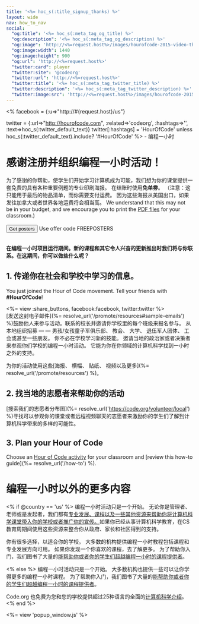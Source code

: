 ```yaml
---
title: '<%= hoc_s(:title_signup_thanks) %>'
layout: wide
nav: how_to_nav
social:
  "og:title": '<%= hoc_s(:meta_tag_og_title) %>'
  "og:description": '<%= hoc_s(:meta_tag_og_description) %>'
  "og:image": 'http://<%=request.host%>/images/hourofcode-2015-video-thumbnail.png'
  "og:image:width": 1440
  "og:image:height": 900
  "og:url": 'http://<%=request.host%>'
  "twitter:card": player
  "twitter:site": '@codeorg'
  "twitter:url": 'http://<%=request.host%>'
  "twitter:title": '<%= hoc_s(:meta_tag_twitter_title) %>'
  "twitter:description": '<%= hoc_s(:meta_tag_twitter_description) %>'
  "twitter:image:src": 'http://<%=request.host%>/images/hourofcode-2015-video-thumbnail.png'
---
```

<% facebook = {:u=>"http://#{request.host}/us"}

twitter = {:url=>"http://hourofcode.com", :related=>'codeorg', :hashtags=>'', :text=>hoc_s(:twitter_default_text)} twitter[:hashtags] = 'HourOfCode' unless hoc_s(:twitter_default_text).include? '#HourOfCode' %> - 编程一小时

# 感谢注册并组织编程一小时活动！

为了感谢的你帮助，使学生们开始学习计算机成为可能，我们想为你的课堂提供一套免费的具有各种重要例题的专业印刷海报。 在结账时使用**免单劵**。 （注意：这只能用于最后的物品清单，而你需要支付运费。 因为这些海报从美国出口，如果发往加拿大或者世界各地运费将会相当高。 We understand that this may not be in your budget, and we encourage you to print the [PDF files](https://code.org/inspire) for your classroom.)  
<br /> [<button>Get posters</button>](https://store.code.org/products/code-org-posters-set-of-12) Use offer code FREEPOSTERS

<br /> **在编程一小时项目运行期间。新的课程和其它令人兴奋的更新推出时我们将与你联系。在这期间，你可以做些什么呢？**

## 1. 传递你在社会和学校中学习的信息。

You just joined the Hour of Code movement. Tell your friends with **#HourOfCode**!

<%= view :share_buttons, facebook:facebook, twitter:twitter %> <br /> [发送这封电子邮件](%= resolve_url('/promote/resources#sample-emails') %)鼓励他人来参与活动。联系的校长并邀请你学校里的每个班级来报名参与。 从本地组织招募 — — 男孩/女孩童子军俱乐部、 教会、 大学、 退伍军人团体、 工会或甚至一些朋友。 你不必在学校学习新的技能。 邀请当地的政治家或者决策者来参观你们学校的编程一小时活动。 它能为你在你领域的计算机科学找到一小时之外的支持。

为你的活动使用这些[海报、 横幅、 贴纸、 视频以及更多](%= resolve_url('/promote/resources') %)。

## 2. 找当地的志愿者来帮助你的活动

[搜索我们的志愿者分布图](%= resolve_url('https://code.org/volunteer/local') %)寻找可以参观你的课堂或者远程视频聊天的志愿者来激励你的学生们了解到计算机科学带来的多样的可能性。

## 3. Plan your Hour of Code

Choose an [Hour of Code activity](https://hourofcode.com/learn) for your classroom and [review this how-to guide](%= resolve_url('/how-to') %).

# 编程一小时以外的更多内容

<% if @country == 'us' %> 编程一小时活动只是一个开始。 无论你是管理者、老师或是发起者，我们都有[专业发展、课程以及一些其他资源来帮助你将计算机科学课堂带入你的学校或者推广你的宣传。](https://code.org/yourschool)如果你已经从事计算机科学教育，在CS教育周期间使用这些资源来整合你从政府、家长和社区得到的支持。

你有很多选择，以适合你的学校。 大多数的机构提供编程一小时教程包括课程和专业发展方向可用。 如果你发现一个你喜欢的课程，去了解更多。 为了帮助你入门，我们图书了大量的[能帮助你或者你的学生们超越编程一小时的课程提供者](https://hourofcode.com/beyond)。

<% else %> 编程一小时活动只是一个开始。 大多数机构也提供一些可以让你学得更多的编程一小时课程。 为了帮助你入门，我们图书了大量的[能帮助你或者你的学生们超越编程一小时的课程提供者](https://hourofcode.com/beyond)。

Code.org 也免费为您和您的学校提供超过25种语言的全面的[计算机科学介绍](https://code.org/educate/curriculum/cs-fundamentals-international)。 <% end %>

<%= view 'popup_window.js' %>